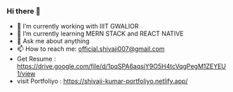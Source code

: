 ### Hi there 👋

- 🔭 I’m currently working with IIIT GWALIOR
- 🌱 I’m currently learning MERN STACK and REACT NATIVE
- 💬 Ask me about anything
- 📫 How to reach me: official.shivaji007@gmail.com
- Get Resume :  https://drive.google.com/file/d/1pqSPA6aqsiY9O5H4tcVqgPegM1ZEYEU1/view
-  visit Portfoliyo : https://shivaji-kumar-portfoliyo.netlify.app/

